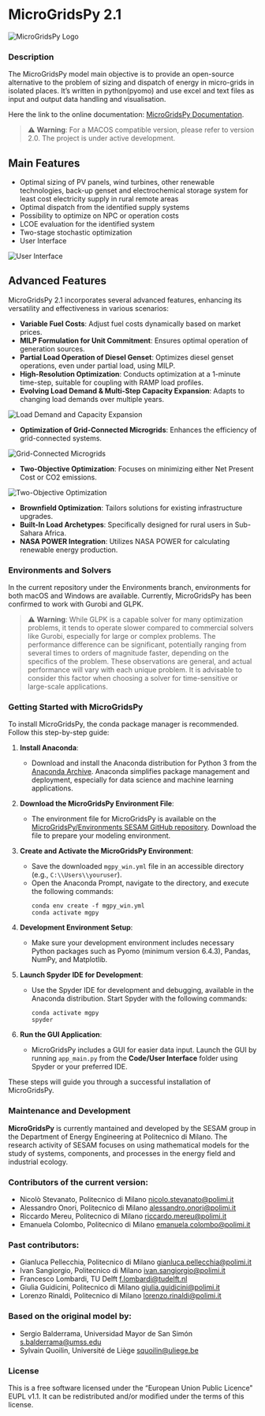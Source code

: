 
MicroGridsPy 2.1
======================== 

![MicroGridsPy Logo](https://user-images.githubusercontent.com/73618037/225138390-a5593e6d-6b9f-408b-ab28-60ac3a9871c8.png)

### Description

The MicroGridsPy model main objective is to provide an open-source alternative to the problem of sizing and dispatch of energy in micro-grids in isolated places. It’s written in python(pyomo) and use excel and text files as input and output data handling and visualisation.

Here the link to the online documentation: [MicroGridsPy Documentation](https://microgridspy-documentation.readthedocs.io/en/latest/).

> :warning: **Warning**: For a MACOS compatible version, please refer to version 2.0. The project is under active development. 


## Main Features

- Optimal sizing of PV panels, wind turbines, other renewable technologies, back-up genset and electrochemical storage system for least cost electricity 
  supply in rural remote areas
- Optimal dispatch from the identified supply systems
- Possibility to optimize on NPC or operation costs
- LCOE evaluation for the identified system
- Two-stage stochastic optimization
- User Interface
  
![User Interface](https://github.com/SESAM-Polimi/MicroGridsPy-SESAM/blob/MicroGridsPy-2.1/docs/source/Images/Interface.png?raw=true)


## Advanced Features

MicroGridsPy 2.1 incorporates several advanced features, enhancing its versatility and effectiveness in various scenarios:

- **Variable Fuel Costs**: Adjust fuel costs dynamically based on market prices.
- **MILP Formulation for Unit Commitment**: Ensures optimal operation of generation sources.
- **Partial Load Operation of Diesel Genset**: Optimizes diesel genset operations, even under partial load, using MILP.
- **High-Resolution Optimization**: Conducts optimization at a 1-minute time-step, suitable for coupling with RAMP load profiles.
- **Evolving Load Demand & Multi-Step Capacity Expansion**: Adapts to changing load demands over multiple years.

![Load Demand and Capacity Expansion](https://user-images.githubusercontent.com/73618037/225139304-0c1d2ee3-5f2d-4b45-8c9f-21d967883f1b.png)

- **Optimization of Grid-Connected Microgrids**: Enhances the efficiency of grid-connected systems.

![Grid-Connected Microgrids](https://user-images.githubusercontent.com/73618037/225138883-b5085bb1-6378-4743-9ce5-b81bdab8dcba.png)

- **Two-Objective Optimization**: Focuses on minimizing either Net Present Cost or CO2 emissions.

![Two-Objective Optimization](https://user-images.githubusercontent.com/73618037/225139420-01a71137-c7be-4dda-a5e3-ba766f3780b4.png)

- **Brownfield Optimization**: Tailors solutions for existing infrastructure upgrades.
- **Built-In Load Archetypes**: Specifically designed for rural users in Sub-Sahara Africa.
- **NASA POWER Integration**: Utilizes NASA POWER for calculating renewable energy production.

	
### Environments and Solvers

In the current repository under the Environments branch, environments for both macOS and Windows are available. Currently, MicroGridsPy has been confirmed to work with Gurobi and GLPK.

> :warning: **Warning**: While GLPK is a capable solver for many optimization problems, it tends to operate slower compared to commercial solvers like Gurobi, especially for large or complex problems. The performance difference can be significant, potentially ranging from several times to orders of magnitude faster, depending on the specifics of the problem. These observations are general, and actual performance will vary with each unique problem. It is advisable to consider this factor when choosing a solver for time-sensitive or large-scale applications.

### Getting Started with MicroGridsPy

To install MicroGridsPy, the conda package manager is recommended. Follow this step-by-step guide:

1. **Install Anaconda**:
   - Download and install the Anaconda distribution for Python 3 from the [Anaconda Archive](https://repo.anaconda.com/archive/). Anaconda simplifies package management and deployment, especially for data science and machine learning applications.

2. **Download the MicroGridsPy Environment File**:
   - The environment file for MicroGridsPy is available on the [MicroGridsPy/Environments SESAM GitHub repository](https://github.com/SESAM-Polimi/MicroGridsPy-SESAM/tree/Environments). Download the file to prepare your modeling environment.

3. **Create and Activate the MicroGridsPy Environment**:
   - Save the downloaded `mgpy_win.yml` file in an accessible directory (e.g., `C:\\Users\\youruser`).
   - Open the Anaconda Prompt, navigate to the directory, and execute the following commands:
     ```
     conda env create -f mgpy_win.yml
     conda activate mgpy
     ```

4. **Development Environment Setup**:
   - Make sure your development environment includes necessary Python packages such as Pyomo (minimum version 6.4.3), Pandas, NumPy, and Matplotlib.

5. **Launch Spyder IDE for Development**:
   - Use the Spyder IDE for development and debugging, available in the Anaconda distribution. Start Spyder with the following commands:
     ```
     conda activate mgpy
     spyder
     ```

6. **Run the GUI Application**:
   - MicroGridsPy includes a GUI for easier data input. Launch the GUI by running `app_main.py` from the **Code/User Interface** folder using Spyder or your preferred IDE.

These steps will guide you through a successful installation of MicroGridsPy.

### Maintenance and Development

**MicroGridsPy** is currently mantained and developed by the SESAM group in the Department of Energy Engineering at Politecnico di Milano. The research activity of SESAM focuses on using mathematical models for the study of systems, components, and processes in the energy field and industrial ecology.

### Contributors of the current version:
- Nicolò Stevanato, Politecnico di Milano <nicolo.stevanato@polimi.it>
- Alessandro Onori, Politecnico di Milano <alessandro.onori@polimi.it>
- Riccardo Mereu, Politecnico di Milano <riccardo.mereu@polimi.it>
- Emanuela Colombo, Politecnico di Milano <emanuela.colombo@polimi.it>

### Past contributors:
- Gianluca Pellecchia, Politecnico di Milano <gianluca.pellecchia@polimi.it>
- Ivan Sangiorgio, Politecnico di Milano <ivan.sangiorgio@polimi.it>
- Francesco Lombardi, TU Delft <f.lombardi@tudelft.nl>
- Giulia Guidicini, Politecnico di Milano <giulia.guidicini@polimi.it>
- Lorenzo Rinaldi, Politecnico di Milano <lorenzo.rinaldi@polimi.it>

### Based on the original model by:
- Sergio Balderrama, Universidad Mayor de San Simón <s.balderrama@umss.edu>
- Sylvain Quoilin, Université de Liège <squoilin@uliege.be>

### License
This is a free software licensed under the “European Union Public Licence" EUPL v1.1. It 
can be redistributed and/or modified under the terms of this license.
